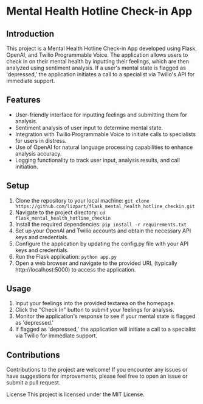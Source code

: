 # Mental Health Hotline Check-in App
## Introduction
This project is a Mental Health Hotline Check-in App developed using Flask, OpenAI, and Twilio Programmable Voice. The application allows users to check in on their mental health by inputting their feelings, which are then analyzed using sentiment analysis. If a user's mental state is flagged as 'depressed,' the application initiates a call to a specialist via Twilio's API for immediate support.

## Features
 - User-friendly interface for inputting feelings and submitting them for analysis.
 - Sentiment analysis of user input to determine mental state.
 - Integration with Twilio Programmable Voice to initiate calls to specialists for users in distress.
 - Use of OpenAI for natural language processing capabilities to enhance analysis accuracy.
 - Logging functionality to track user input, analysis results, and call initiation.
## Setup
1. Clone the repository to your local machine:
   `git clone https://github.com/lizpart/flask_mental_health_hotline_checkin.git`
2. Navigate to the project directory:
   `cd flask_mental_health_hotline_checkin`
3. Install the required dependencies:
    `pip install -r requirements.txt`
4. Set up your OpenAI and Twilio accounts and obtain the necessary API keys and credentials.
5. Configure the application by updating the config.py file with your API keys and credentials.
6. Run the Flask application:
   `python app.py`
7. Open a web browser and navigate to the provided URL (typically http://localhost:5000) to access the application.

## Usage
1. Input your feelings into the provided textarea on the homepage.
2. Click the "Check In" button to submit your feelings for analysis.
3. Monitor the application's response to see if your mental state is flagged as 'depressed.'
4. If flagged as 'depressed,' the application will initiate a call to a specialist via Twilio for immediate support.
   
## Contributions
Contributions to the project are welcome! If you encounter any issues or have suggestions for improvements, please feel free to open an issue or submit a pull request.

License
This project is licensed under the MIT License.




